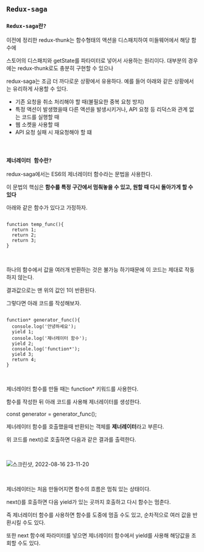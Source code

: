 ## `Redux-saga`

### `Redux-saga란?`

이전에 정리한 redux-thunk는 함수형태의 액션을 디스패치하여 미들웨어에서 해당 함수에

스토어의 디스패치와 getState를 파타미터로 넣어서 사용하는 원리이다. 대부분의 경우에는 redux-thunk로도 충분히 구현할 수 있으나

redux-saga는 조금 더 까다로운 상황에서 유용하다. 예를 들어 아래와 같은 상황에서는 유리하게 사용할 수 있다.

  - 기존 요청을 취소 처리해야 할 때(불필요한 중복 요청 방지)
  - 특정 액션이 발생했을때 다른 액션을 발생시키거나, API 요청 등 리덕스와 관계 없는 코드를 실행할 때
  - 웹 소켓을 사용할 때
  - API 요청 실패 시 재요청해야 할 떄

<br />

### `제너레이터 함수란?`

redux-saga에서는 ES6의 제너레이터 함수라는 문법을 사용한다.

이 문법의 핵심은 **함수를 특정 구간에서 멈춰놓을 수 있고, 원할 때 다시 돌아가게 할 수 있다**

아래와 같은 함수가 있다고 가정하자.

```

function temp_func(){
  return 1;
  return 2;
  return 3;
}

```

<br />

하나의 함수에서 값을 여러개 반환하는 것은 불가능 하기때문에 이 코드는 제대로 작동하지 않는다.

결과값으로는 맨 위의 값인 1이 반환된다.

그렇다면 아래 코드를 작성해보자.

```

function* generator_func(){
  console.log('안녕하세요');
  yield 1;
  console.log('제너레이터 함수');
  yield 2;
  console.log('function*');
  yield 3;
  return 4;
}

```

<br />

제너레이터 함수를 만들 때는 function* 키워드를 사용한다.

함수를 작성한 뒤 아래 코드를 사용해 제너레이터를 생성한다.

const generator = generator_func();

제너레이터 함수를 호출했을때 반환되는 객체를 **제너레이터**라고 부른다.

위 코드를 next()로 호출하면 다음과 같은 결과를 출력한다.

<br />

![스크린샷, 2022-08-16 23-11-20](https://user-images.githubusercontent.com/94499416/184902051-0a830c6c-dfcd-4570-8ecb-2b763e74cecc.png)

<br />

제너레이터는 처음 만들어지면 함수의 흐름은 멈춰 있는 상태이다.

next()를 호출하면 다음 yield가 있는 곳까지 호출하고 다시 함수는 멈춘다.

즉 제너레이터 함수를 사용하면 함수를 도중에 멈출 수도 있고, 순차적으로 여러 값을 반환시킬 수도 있다.

또한 next 함수에 파라미터를 넣으면 제너레이터 함수에서 yield를 사용해 해당값을 조회할 수도 있다.

<br />



<br />

